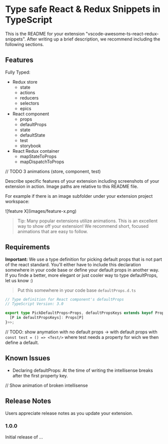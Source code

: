 # Type safe React & Redux Snippets in TypeScript

This is the README for your extension "vscode-awesome-ts-react-redux-snippets". After writing up a brief description, we recommend including the following sections.

## Features

Fully Typed:
- Redux store
    - state
    - actions
    - reducers
    - selectors
    - epics
- React component
    - props
    - defaultProps
    - state
    - defaultState
    - test
    - storybook
- React Redux container
    - mapStateToProps
    - mapDispatchToProps

// TODO 3 animations (store, component, test)

Describe specific features of your extension including screenshots of your extension in action. Image paths are relative to this README file.

For example if there is an image subfolder under your extension project workspace:

\!\[feature X\]\(images/feature-x.png\)

> Tip: Many popular extensions utilize animations. This is an excellent way to show off your extension! We recommend short, focused animations that are easy to follow.

## Requirements

**Important:** We use a type definition for picking default props that is not part of the react standard.
You'll either have to include this declaration somewhere in your code base or define your default props in another way. If you finde a better, more elegant or just cooler way to type defaultProps, let us know :)

> Put this somewhere in your code base
`defaultProps.d.ts`
```ts
// Type definition for React component's defaultProps
// TypeScript Version: 3.0

export type PickDefaultProps<Props, defaultPropsKeys extends keyof Props> = Readonly<Required<{
  [P in defaultPropsKeys]: Props[P]
}>>;
```

// TODO: show anymation with no default props -> with default props with `const test = () => <Test/>` where test needs a property for wich we then define a default.

## Known Issues

* Declaring defaultProps: At the time of writing the intellisense breaks after the first property key.

// Show animation of broken intellisense

## Release Notes

Users appreciate release notes as you update your extension.

### 1.0.0

Initial release of ...
